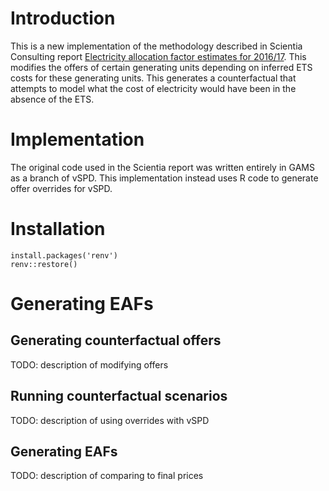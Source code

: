 # Introduction

This is a new implementation of the methodology described in Scientia Consulting
report [Electricity allocation factor estimates for 2016/17](https://www.mfe.govt.nz/publications/climate-change/electricity-allocation-factor-estimates-201617).
This modifies the offers of certain generating units depending on inferred ETS costs
for these generating units. This generates a counterfactual that attempts to model
what the cost of electricity would have been in the absence of the ETS.

# Implementation

The original code used in the Scientia report was written entirely in GAMS as a
branch of vSPD. This implementation instead uses R code to generate offer overrides
for vSPD. 

# Installation

```
install.packages('renv')
renv::restore()
```

# Generating EAFs

## Generating counterfactual offers

TODO: description of modifying offers

## Running counterfactual scenarios

TODO: description of using overrides with  vSPD

## Generating EAFs

TODO: description of comparing to final prices
